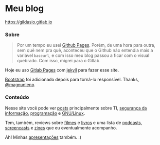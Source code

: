 # Meu blog

https://gildasio.gitlab.io

### Sobre

> Por um tempo eu usei [Github Pages](https://pages.github.com). Porém, de uma hora para outra, sem quê nem pra quê, aconteceu que o Github não entendia mais a variável `baseurl`, e com isso meu blog passou a ficar com o visual quebrado. Com isso, migrei para o Gitlab.

Hoje eu uso [Gitlab Pages](https://about.gitlab.com/features/pages/) com [jekyll](https://github.com/jekyll/jekyll) para fazer esse site.

[Bootstrap](http://getbootstrap.com/) foi adicionado depois para tornâ-lo responsível. Thanks, [@magnunleno](https://github.com/magnunleno).

### Conteúdo

Nesse site você pode ver [posts](https://gjuniioor.github.io/blog/) principalmente sobre TI, [segurança da informação](https://gjuniioor.github.io/category/#seguranca), [programação](https://gjuniioor.github.io/category/#programacao) e [GNU/Linux](https://gjuniioor.github.io/category/#linux).

Tem, também, reviews sobre [filmes](https://gjuniioor.github.io/reviews) e [livros](https://gjuniioor.github.io/reviews) e uma lista de [podcasts](https://gjuniioor.github.io/casts), [screencasts](https://gjuniioor.github.io/casts) e [zines](https://gjuniioor.github.io/zines) que eu eventualmente acompanho.

Ah! Minhas [apresentações](https://gjuniioor.github.io/talks) também. :)
